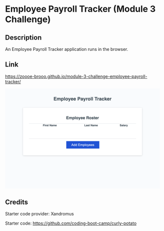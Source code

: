 # Employee Payroll Tracker (Module 3 Challenge)

## Description
  An Employee Payroll Tracker application runs in the browser.

## Link
  https://zoooe-brooo.github.io/module-3-challenge-employee-payroll-tracker/

  ![Screenshot of Deployed Web](./assets/images/employee-payroll-tracker-screenshot.png)

## Credits
  Starter code provider: Xandromus
  
  Starter code: https://github.com/coding-boot-camp/curly-potato
  